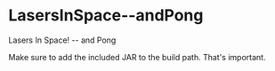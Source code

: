 LasersInSpace--andPong
======================

Lasers In Space! -- and Pong

Make sure to add the included JAR to the build path.  That's important.
